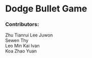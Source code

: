 # Dodge Bullet Game
### Contributors:
Zhu Tianrui
Lee Juwon <br> 
Sewen Thy <br>
Leo Min Kai Ivan <br>
Koa Zhao Yuan

